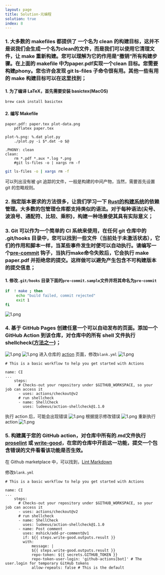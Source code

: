 ```yaml
---
layout: page
title: Solution-元编程
solution: true
index: 8
---
```


### 1. 大多数的 makefiles 都提供了 一个名为 clean 的构建目标，这并不是说我们会生成一个名为clean的文件，而是我们可以使用它清理文件，让 make 重新构建。您可以理解为它的作用是“撤销”所有构建步骤。在上面的 makefile 中为paper.pdf实现一个clean 目标。您需要构建phony。您也许会发现 git ls-files 子命令很有用。其他一些有用的 make 构建目标可以在这里找到；

#### 1. 为了编译 LaTeX，首先需要安装 basictex(MacOS)
```bash
brew cask install basictex
```
#### 2. 编写 Makefile
```
paper.pdf: paper.tex plot-data.png
	pdflatex paper.tex

plot-%.png: %.dat plot.py
	./plot.py -i $*.dat -o $@

.PHONY: clean
clean:
	rm *.pdf *.aux *.log *.png
	#git ls-files -o | xargs rm -f
```
```bash
git ls-files -o | xargs rm -f 
```
可以列出没有被 git 追踪的文件，一般是构建的中间产物，当然，需要首先设置 git 的忽略规则。

### 2. 指定版本要求的方法很多，让我们学习一下 [Rust的构建系统](https://doc.rust-lang.org/cargo/reference/specifying-dependencies.html)的依赖管理。大多数的包管理仓库都支持类似的语法。对于每种语法(尖号、波浪号、通配符、比较、乘积)，构建一种场景使其具有实际意义；


### 3. Git 可以作为一个简单的 CI 系统来使用，在任何 git 仓库中的 .git/hooks 目录中，您可以找到一些文件（当前处于未激活状态），它们的作用和脚本一样，当某些事件发生时便可以自动执行。请编写一个[pre-commit](https://git-scm.com/docs/githooks#_pre_commit) 钩子，当执行make命令失败后，它会执行 make paper.pdf 并拒绝您的提交。这样做可以避免产生包含不可构建版本的提交信息；

#### 1. 修改`.git/hooks` 目录下面的`pre-commit.sample`文件并将其命名为`pre-commit`
```bash
if  ! make ; then
     echo "build failed, commit rejected"
     exit 1
fi
```
![1.png]({{site.url}}/2020/solutions/images/8/1.png)


### 4. 基于 GitHub Pages 创建任意一个可以自动发布的页面。添加一个GitHub Action 到该仓库，对仓库中的所有 shell 文件执行 shellcheck([方法之一](https://github.com/marketplace/actions/shellcheck))；

![1.png]({{site.url}}/2020/solutions/images/8/2.png)
![1.png]({{site.url}}/2020/solutions/images/8/3.png)
进入仓库的 [action](https://github.com/missing-semester-cn/The-Missing-Solutions/actions) 
页面，修改`blank.yml`
![1.png]({{site.url}}/2020/solutions/images/8/4.png)
```
# This is a basic workflow to help you get started with Actions

name: CI
...
    steps:
      # Checks-out your repository under $GITHUB_WORKSPACE, so your job can access it
      - uses: actions/checkout@v2
      # run shellcheck
      - name: ShellCheck
        uses: ludeeus/action-shellcheck@1.1.0
```
执行 action 后，可能会出现错误
![1.png]({{site.url}}/2020/solutions/images/8/5.png)
根据提示修改错误
![1.png]({{site.url}}/2020/solutions/images/8/6.png)
重新执行 action
![1.png]({{site.url}}/2020/solutions/images/8/7.png)

### 5. 构建属于您的 GitHub action，对仓库中所有的.md文件执行 [proselint](http://proselint.com/) 或 [write-good](https://github.com/btford/write-good)，在您的仓库中开启这一功能，提交一个包含错误的文件看看该功能是否生效。

在 Github marketplace 中，可以找到，[Lint Markdown](https://github.com/marketplace/actions/lint-markdown)

修改`blank.yml`
```
# This is a basic workflow to help you get started with Actions

name: CI
...
    steps:
      # Checks-out your repository under $GITHUB_WORKSPACE, so your job can access it
      - uses: actions/checkout@v2
      # run shellcheck
      - name: ShellCheck
        uses: ludeeus/action-shellcheck@1.1.0
      - name: Post comment
        uses: mshick/add-pr-comment@v1
        if: ${{ steps.write-good.outputs.result }}
        with:
            message: |
            ${{ steps.write-good.outputs.result }}
            repo-token: ${{ secrets.GITHUB_TOKEN }}
            repo-token-user-login: 'github-actions[bot]' # The user.login for temporary GitHub tokens
            allow-repeats: false # This is the default
```